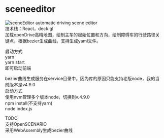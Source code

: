 # sceneeditor
![sceneEditor](https://user-images.githubusercontent.com/19968677/123817336-a54be380-d92a-11eb-896c-985e14173ccc.gif)
automatic driving scene editor  
技术栈：React，deck.gl  
加载openDrive高精地图，绘制主车的起始位置和方向，绘制障碍车的行驶路径关键点，根据bezier生成曲线，支持生成yaml文件。  

启动方式  
yarn  
yarn start  
即可启动前端  

bezier曲线生成服务在service目录中，因为库的原因只能支持老版node，我的当前版本是v4.9.0  
启动方式  
使用nvm管理多个版本node，切换到v.4.9.0  
npm install(不支持yarn)  
node index.js  

TODO  
支持OpenSCENARIO  
采用WebAssembly生成bezier曲线  
